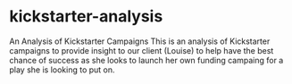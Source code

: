 # kickstarter-analysis
An Analysis of Kickstarter Campaigns
This is an analysis of Kickstarter campaigns to provide insight to our client (Louise) to help have the best chance of success as she looks to launch her own funding campaing for a play she is looking to put on.
